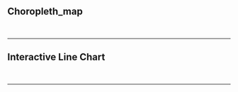 <!DOCTYPE html>
<html>
<head>
  <title>Week 10 Homework</title>
  <!-- Import Vega & Vega-Lite (does not have to be from CDN) -->
  <script src="https://cdn.jsdelivr.net/npm/vega@5.20.2"></script>
  <script src="https://cdn.jsdelivr.net/npm/vega-lite@5.1.0"></script>
  <script src="https://cdn.jsdelivr.net/npm/vega-embed@6.17.0"></script>
  
 <!-- Import pure.css -->
 <link rel="stylesheet" href="https://unpkg.com/purecss@2.0.3/build/pure-min.css" integrity="sha384-cg6SkqEOCV1NbJoCu11+bm0NvBRc8IYLRGXkmNrqUBfTjmMYwNKPWBTIKyw9mHNJ" crossorigin="anonymous">
 <meta name="viewport" content="width=device-width, initial-scale=1">

 <!-- Google font -->
 <link href="https://fonts.googleapis.com/css2?family=Source+Sans+Pro:wght@400;700;900&display=swap" rel="stylesheet">

 <!-- CSS file -->
 <link rel="stylesheet" type="text/css" href="css/style.css" media="all">


</head>

<body>
  
<div class="page">
  <h2>Choropleth_map</h2>
  <!-- pure grid group -->
  <div class="pure-g">
    <div class = "pure-u-1-1">
      <div id = "vis1" class = "vis-container"></div>
    </div>
  </div>
 
  <br>

<hr class="hr3">

  <h2>Interactive Line Chart</h2>
  <!-- pure grid group -->
  <div class="pure-g">
    <div class="pure-u-1-1">
      <div id="vis2" class="vis-container"></div>
    </div>
  </div>
  <!-- end pure grid group -->
  <br>

  <hr class="hr3">
  </div>

<script type="text/javascript">
  var specVis1 = "js_hw/choropleth_map.vg.json";
  vegaEmbed('#vis1', specVis1);

  var specVis2 = "js_hw/carsales_interactive2.vg.json";
  vegaEmbed('#vis2', specVis2);
</script>

</body>
</html>
